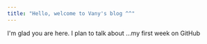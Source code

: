 ```yaml
---
title: "Hello, welcome to Vany's blog ^^"
---
```


I'm glad you are here. I plan to talk about ...my first week on GitHub 
